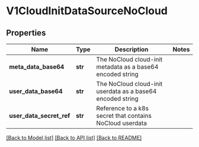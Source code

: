 # V1CloudInitDataSourceNoCloud

## Properties
Name | Type | Description | Notes
------------ | ------------- | ------------- | -------------
**meta_data_base64** | **str** | The NoCloud cloud-init metadata as a base64 encoded string |
**user_data_base64** | **str** | The NoCloud cloud-init userdata as a base64 encoded string |
**user_data_secret_ref** | **str** | Reference to a k8s secret that contains NoCloud userdata |

[[Back to Model list]](../README.md#documentation-for-models) [[Back to API list]](../README.md#documentation-for-api-endpoints) [[Back to README]](../README.md)


